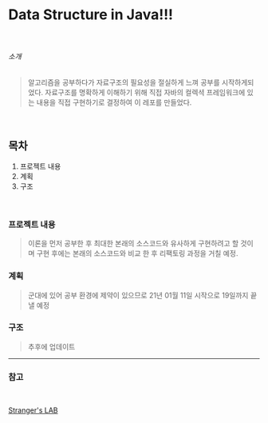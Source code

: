 Data Structure in Java!!!
==========================
<br/>

###### 소개
> 알고리즘을 공부하다가 자료구조의 필요성을 절실하게 느껴 공부를 시작하게되었다.
> 자료구조를 명확하게 이해하기 위해 직접 자바의 컬렉셕 프레임워크에 있는 내용을 직접 구현하기로 결정하여 이 레포를 만들었다.
<br/>

목차
----

1. 프로젝트 내용
2. 계획
3. 구조

<br/>

### 프로젝트 내용
> 이론을 먼저 공부한 후 최대한 본래의 소스코드와 유사하게 구현하려고 할 것이며
> 구현 후에는 본래의 소스코드와 비교 한 후 리팩토링 과정을 거칠 예정.

### 계획
> 군대에 있어 공부 환경에 제약이 있으므로 21년 01월 11일 시작으로 19일까지 끝낼 예정

### 구조
> 추후에 업데이트

***

### 참고

<br/>

[Stranger's LAB](https://st-lab.tistory.com/category/자료구조/Java)
